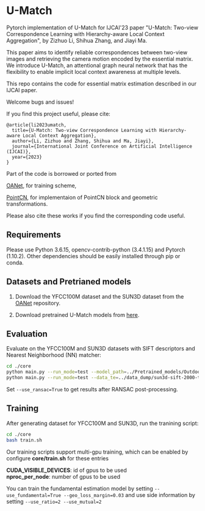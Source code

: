 # U-Match
Pytorch implementation of U-Match for IJCAI'23 paper "U-Match: Two-view Correspondence Learning with Hierarchy-aware Local Context Aggregation", by Zizhuo Li, Shihua Zhang, and Jiayi Ma.

This paper aims to identify reliable correspondences between two-view images and retrieving the camera motion encoded by the essential matrix. We introduce U-Match, an attentional graph neural network that has the flexibility to enable implicit local context awareness at multiple levels. 

This repo contains the code for essential matrix estimation described in our IJCAI paper.

Welcome bugs and issues!

If you find this project useful, please cite:
```
@article{li2023umatch,
  title={U-Match: Two-view Correspondence Learning with Hierarchy-aware Local Context Aggregation},
  author={Li, Zizhuo and Zhang, Shihua and Ma, Jiayi},
  journal={International Joint Conference on Artificial Intelligence (IJCAI)},
  year={2023}
}
```

Part of the code is borrowed or ported from

[OANet](https://github.com/zjhthu/OANet), for training scheme,

[PointCN](https://github.com/vcg-uvic/learned-correspondence-release), for implementaion of PointCN block and geometric transformations.

Please also cite these works if you find the corresponding code useful.

## Requirements

Please use Python 3.6.15, opencv-contrib-python (3.4.1.15) and Pytorch (1.10.2). Other dependencies should be easily installed through pip or conda.

## Datasets and Pretrianed models

1. Download the YFCC100M dataset and the SUN3D dataset from the [OANet](https://github.com/zjhthu/OANet) repository.

2. Download pretrained U-Match models from [here](https://drive.google.com/file/d/15DTCR4EqJNN28uO_Kgba0Vyuyq0h7_dV/view?usp=share_link).

## Evaluation

Evaluate on the YFCC100M and SUN3D datasets with SIFT descriptors and Nearest Neighborhood (NN) matcher:
```bash
cd ./core 
python main.py --run_mode=test --model_path=../Pretrained_models/Outdoor-SIFT --use_ransac=False
python main.py --run_mode=test --data_te=../data_dump/sun3d-sift-2000-test.hdf5 --model_path=../Pretrained_models/Indoor-SIFT --use_ransac=False
```
Set `--use_ransac=True` to get results after RANSAC post-processing.

## Training

After generating dataset for YFCC100M and SUN3D, run the tranining script:
```bash
cd ./core 
bash train.sh
```

Our training scripts support multi-gpu training, which can be enabled by configure **core/train.sh** for these entries

   **CUDA_VISIBLE_DEVICES**: id of gpus to be used   
   **nproc_per_node**: number of gpus to be used

You can train the fundamental estimation model by setting `--use_fundamental=True --geo_loss_margin=0.03` and use side information by setting `--use_ratio=2 --use_mutual=2`



